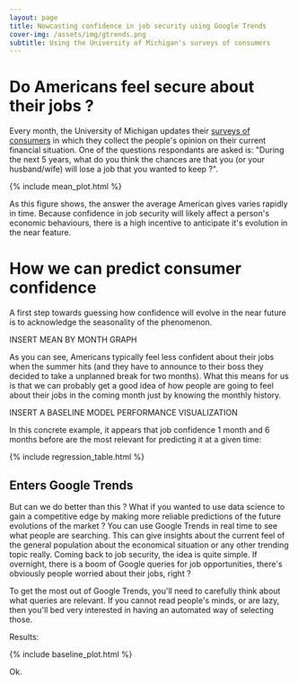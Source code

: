 ```yaml
---
layout: page
title: Nowcasting confidence in job security using Google Trends
cover-img: /assets/img/gtrends.png
subtitle: Using the University of Michigan's surveys of consumers
---
```


# Do Americans feel secure about their jobs ?
Every month, the University of Michigan updates their [surveys of consumers](https://data.sca.isr.umich.edu/data-archive/mine.php) in which they collect the people's opinion on their current financial situation. One of the questions respondants are asked is:
"During the next 5 years, what do you think the chances are that you (or your husband/wife) will lose a job that you wanted to keep ?". 

{% include mean_plot.html %}

As this figure shows, the answer the average American gives varies rapidly in time. Because confidence in job security will likely affect a person's economic behaviours, there is a high incentive to anticipate it's evolution in the near feature. 

# How we can predict consumer confidence
A first step towards guessing how confidence will evolve in the near future is to acknowledge the seasonality of the phenomenon. 

INSERT MEAN BY MONTH GRAPH

As you can see, Americans typically feel less confident about their jobs when the summer hits (and they have to announce to their boss they decided to take a unplanned break for two months). What this means for us is that we can probably get a good idea of how people are going to feel about their jobs in the coming month just by knowing the monthly history. 

INSERT A BASELINE MODEL PERFORMANCE VISUALIZATION

In this concrete example, it appears that job confidence 1 month and 6 months before are the most relevant for predicting it at a given time:    

{% include regression_table.html %}

## Enters Google Trends
But can we do better than this ? What if you wanted to use data science to gain a competitive edge by making more reliable predictions of the future evolutions of the market ?
You can use Google Trends in real time to see what people are searching. This can give insights about the current feel of the general population about the economical situation or any other trending topic really. Coming back to job security, the idea is quite simple. If overnight, there is a boom of Google queries for job opportunities, there's obviously people worried about their jobs, right ? 

To get the most out of Google Trends, you'll need to carefully think about what queries are relevant. If you cannot read people's minds, or are lazy, then you'll bed very interested in having an automated way of selecting those. 

Results:

{% include baseline_plot.html %}

Ok.
